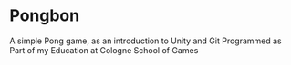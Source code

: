 # Pongbon
A simple Pong game, as an introduction to Unity and Git
Programmed as Part of my Education at Cologne School of Games
